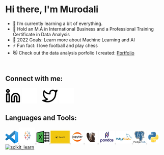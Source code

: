 # Hi there, I'm Murodali


- 👀 I’m currently learning a bit of everything.
- 🌱 Hold an M.A in International Business and a Professional Training Certificate in Data Analysis
- 🥅 2022 Goals: Learn more about Machine Learning and AI
- ⚡ Fun fact: I love football and play chess
- 😻 Check out the data analysis porfolio I created: [Portfolio][portfolio]

<br>

## Connect with me:

[![website](./img/linkedin-light.svg)](https://www.linkedin.com/in/murodali-rasulov/#gh-light-mode-only)
[![website](./img/linkedin-dark.svg)](https://www.linkedin.com/in/murodali-rasulov/#gh-dark-mode-only)
&nbsp;&nbsp;
[![website](./img/twitter-light.svg)](https://twitter.com/MurodaliRasulov#gh-light-mode-only)
[![website](./img/twitter-dark.svg)](https://twitter.com/MurodaliRasulov#gh-dark-mode-only)


## Languages and Tools:

<p align="left"> <a href="https://code.visualstudio.com/" target="_blank"> <img src="./img/vscode.jpeg" alt="vscode" width="40" height="40"/> </a>
 <a href="https://www.tableau.com/" target="_blank"> <img src="./img/tableau.jpeg" alt="tableau" width="50" height="50"/> </a>
 <a href="https://www.microsoft.com/en-us/microsoft-365/excel" target="_blank"> <img src="./img/excel.jpeg" alt="excel" width="40" height="40"/> </a>
 <a href="https://powerbi.microsoft.com/en-us/" target="_blank"> <img src="./img/powerbi.jpeg" alt="powerbi" width="60" height="40"/> </a> 
 <a href="https://jupyter.org/" target="_blank"> <img src="./img/jupyter.jpeg" alt="jupyter" width="40" height="40"/> </a>
 <a href="https://dbeaver.io/" target="_blank"> <img src="./img/dbeaver.jpeg" alt="dbeaver" width="40" height="40"/> </a>
 <a href="https://pandas.pydata.org/" target="_blank"> <img src="./img/pandas.jpeg" alt="pandas" width="50" height="40"/> </a> 
 <a href="https://www.mysql.com/" target="_blank"> <img src="https://raw.githubusercontent.com/devicons/devicon/master/icons/mysql/mysql-original-wordmark.svg" alt="mysql" width="50" height="40   "/> </a> 
 <a href="https://www.postgresql.org" target="_blank"> <img src="https://raw.githubusercontent.com/devicons/devicon/master/icons/postgresql/postgresql-original-wordmark.svg" alt="postgresql" width="40" height="40"/> </a> 
 <a href="https://www.python.org" target="_blank"> <img src="https://raw.githubusercontent.com/devicons/devicon/master/icons/python/python-original.svg" alt="python" width="40" height="40"/> </a> 
 <a href="https://scikit-learn.org/" target="_blank"> <img src="https://upload.wikimedia.org/wikipedia/commons/0/05/Scikit_learn_logo_small.svg" alt="scikit_learn" width="40" height="40"/> </a> 








[mysql]: https://www.mysql.com/
[github]: https://github.com/
[vscode]: https://code.visualstudio.com/
[portfolio]: https://rasulov94.github.io/Data-Analysis-Portfolio/
[twitter]: https://twitter.com/MurodaliRasulov
[linkedin]: https://www.linkedin.com/in/murodali-rasulov/
<!---
 is a ✨ special ✨ repository because its `README.md` (this file) appears on your GitHub profile.
You can click the Preview link to take a look at your changes.
--->
